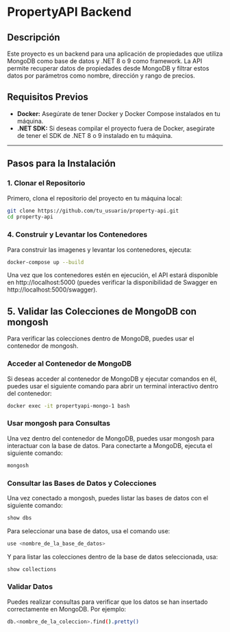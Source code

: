 # PropertyAPI Backend

## Descripción

Este proyecto es un backend para una aplicación de propiedades que utiliza MongoDB como base de datos y .NET 8 o 9 como framework. La API permite recuperar datos de propiedades desde MongoDB y filtrar estos datos por parámetros como nombre, dirección y rango de precios.

## Requisitos Previos
- **Docker:** Asegúrate de tener Docker y Docker Compose instalados en tu máquina.
- **.NET SDK:** Si deseas compilar el proyecto fuera de Docker, asegúrate de tener el SDK de .NET 8 o 9 instalado en tu máquina.

---

## Pasos para la Instalación

### 1. Clonar el Repositorio

Primero, clona el repositorio del proyecto en tu máquina local:

```bash
git clone https://github.com/tu_usuario/property-api.git
cd property-api
```

### 4. Construir y Levantar los Contenedores
Para construir las imagenes y levantar los contenedores, ejecuta:

```bash
docker-compose up --build
```

Una vez que los contenedores estén en ejecución, el API estará disponible en http://localhost:5000 (puedes verificar la disponibilidad de Swagger en http://localhost:5000/swagger).

## 5. Validar las Colecciones de MongoDB con mongosh
Para verificar las colecciones dentro de MongoDB, puedes usar el contenedor de mongosh.

### Acceder al Contenedor de MongoDB
Si deseas acceder al contenedor de MongoDB y ejecutar comandos en él, puedes usar el siguiente comando para abrir un terminal interactivo dentro del contenedor:

```bash
docker exec -it propertyapi-mongo-1 bash
```

### Usar mongosh para Consultas
Una vez dentro del contenedor de MongoDB, puedes usar mongosh para interactuar con la base de datos. Para conectarte a MongoDB, ejecuta el siguiente comando:

```bash
mongosh
```

### Consultar las Bases de Datos y Colecciones
Una vez conectado a mongosh, puedes listar las bases de datos con el siguiente comando:

```bash
show dbs
```

Para seleccionar una base de datos, usa el comando use:

```bash
use <nombre_de_la_base_de_datos>
```

Y para listar las colecciones dentro de la base de datos seleccionada, usa:

```bash
show collections
```

### Validar Datos
Puedes realizar consultas para verificar que los datos se han insertado correctamente en MongoDB. Por ejemplo:

```bash
db.<nombre_de_la_coleccion>.find().pretty()
```
